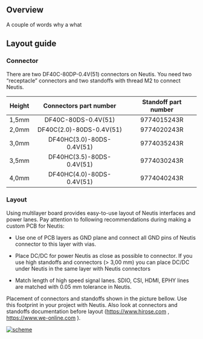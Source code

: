 ## Overview

A couple of words why a what

## Layout guide

### Connector

There are two DF40C-80DP-0.4V(51) connectors on Neutis. You need two “receptacle” connectors and two standoffs with thread M2 to connect Neutis.

|Height|Connectors part number|Standoff part number|
|:--:|:--:|:--:|
|1,5mm|DF40C-80DS-0.4V(51)|9774015243R|
|2,0mm|DF40C(2.0)-80DS-0.4V(51)|9774020243R|
|3,0mm|DF40HC(3.0)-80DS-0.4V(51)|9774035243R|
|3,5mm|DF40HC(3.5)-80DS-0.4V(51)|9774030243R|
|4,0mm|DF40HC(4.0)-80DS-0.4V(51)|9774040243R|

### Layout

Using multilayer board provides easy-to-use layout of Neutis interfaces
and power lanes. Pay attention to following recommendations during
making a custom PCB for Neutis:

- Use one of PCB layers as GND plane and connect all GND pins of Neutis
  connector to this layer with vias.

- Place DC/DC for power Neutis as close as possible to connector. If you
  use high standoffs and connectors (> 3,00 mm) you can place DC/DC
  under Neutis in the same layer with Neutis connectors

- Match length of high speed signal lanes. SDIO, CSI, HDMI, EPHY lines
  are matched with 0.05 mm tolerance in Neutis.

Placement of connectors and standoffs shown in the picture bellow. Use
this footprint in your project with Neutis.
Also look at connectors and standoffs documentation before layout
(https://www.hirose.com , https://www.we-online.com ).

<a href="../../img/hardware-integration/neutis_layout_guide.png" target="_blank"> ![scheme](../../img/hardware-integration/neutis_layout_guide.png)</a>
